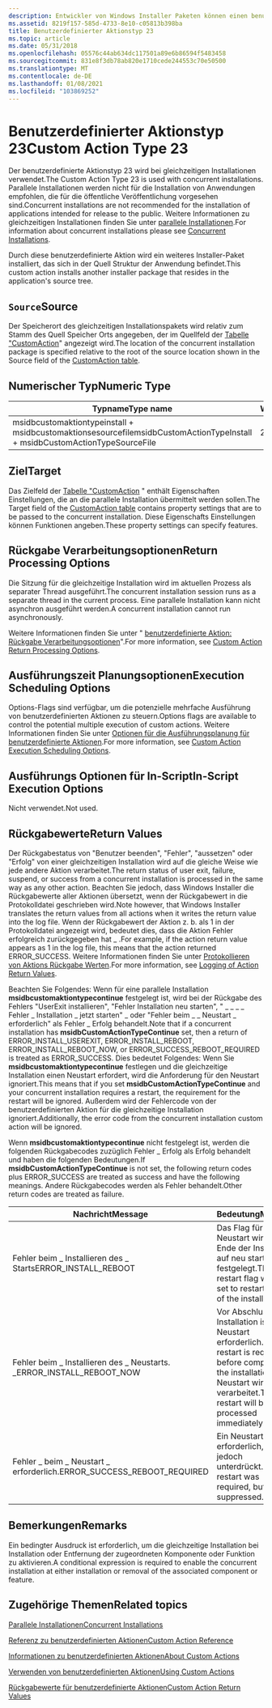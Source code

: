 ```yaml
---
description: Entwickler von Windows Installer Paketen können einen benutzerdefinierten Aktionstyp 23 verwenden, wenn die Standard Aktionen nicht ausreichen, um die Installation auszuführen.
ms.assetid: 8219f157-585d-4733-8e10-c05813b398ba
title: Benutzerdefinierter Aktionstyp 23
ms.topic: article
ms.date: 05/31/2018
ms.openlocfilehash: 05576c44ab634dc117501a89e6b86594f5483458
ms.sourcegitcommit: 831e8f3db78ab820e1710cede244553c70e50500
ms.translationtype: MT
ms.contentlocale: de-DE
ms.lasthandoff: 01/08/2021
ms.locfileid: "103869252"
---
```

# <a name="custom-action-type-23"></a><span data-ttu-id="8732b-103">Benutzerdefinierter Aktionstyp 23</span><span class="sxs-lookup"><span data-stu-id="8732b-103">Custom Action Type 23</span></span>

<span data-ttu-id="8732b-104">Der benutzerdefinierte Aktionstyp 23 wird bei gleichzeitigen Installationen verwendet.</span><span class="sxs-lookup"><span data-stu-id="8732b-104">The Custom Action Type 23 is used with concurrent installations.</span></span> <span data-ttu-id="8732b-105">Parallele Installationen werden nicht für die Installation von Anwendungen empfohlen, die für die öffentliche Veröffentlichung vorgesehen sind.</span><span class="sxs-lookup"><span data-stu-id="8732b-105">Concurrent installations are not recommended for the installation of applications intended for release to the public.</span></span> <span data-ttu-id="8732b-106">Weitere Informationen zu gleichzeitigen Installationen finden Sie unter [parallele Installationen](concurrent-installations.md).</span><span class="sxs-lookup"><span data-stu-id="8732b-106">For information about concurrent installations please see [Concurrent Installations](concurrent-installations.md).</span></span>

<span data-ttu-id="8732b-107">Durch diese benutzerdefinierte Aktion wird ein weiteres Installer-Paket installiert, das sich in der Quell Struktur der Anwendung befindet.</span><span class="sxs-lookup"><span data-stu-id="8732b-107">This custom action installs another installer package that resides in the application's source tree.</span></span>

## <a name="source"></a><span data-ttu-id="8732b-108">`Source`</span><span class="sxs-lookup"><span data-stu-id="8732b-108">Source</span></span>

<span data-ttu-id="8732b-109">Der Speicherort des gleichzeitigen Installationspakets wird relativ zum Stamm des Quell Speicher Orts angegeben, der im Quellfeld der [Tabelle "CustomAction](customaction-table.md)" angezeigt wird.</span><span class="sxs-lookup"><span data-stu-id="8732b-109">The location of the concurrent installation package is specified relative to the root of the source location shown in the Source field of the [CustomAction table](customaction-table.md).</span></span>

## <a name="numeric-type"></a><span data-ttu-id="8732b-110">Numerischer Typ</span><span class="sxs-lookup"><span data-stu-id="8732b-110">Numeric Type</span></span>



| <span data-ttu-id="8732b-111">Typname</span><span class="sxs-lookup"><span data-stu-id="8732b-111">Type name</span></span>                                                      | <span data-ttu-id="8732b-112">Wert</span><span class="sxs-lookup"><span data-stu-id="8732b-112">Value</span></span> |
|----------------------------------------------------------------|-------|
| <span data-ttu-id="8732b-113">msidbcustomaktiontypeinstall + msidbcustomaktionsesourcefile</span><span class="sxs-lookup"><span data-stu-id="8732b-113">msidbCustomActionTypeInstall + msidbCustomActionTypeSourceFile</span></span> | <span data-ttu-id="8732b-114">23</span><span class="sxs-lookup"><span data-stu-id="8732b-114">23</span></span>    |



 

## <a name="target"></a><span data-ttu-id="8732b-115">Ziel</span><span class="sxs-lookup"><span data-stu-id="8732b-115">Target</span></span>

<span data-ttu-id="8732b-116">Das Zielfeld der [Tabelle "CustomAction](customaction-table.md) " enthält Eigenschaften Einstellungen, die an die parallele Installation übermittelt werden sollen.</span><span class="sxs-lookup"><span data-stu-id="8732b-116">The Target field of the [CustomAction table](customaction-table.md) contains property settings that are to be passed to the concurrent installation.</span></span> <span data-ttu-id="8732b-117">Diese Eigenschafts Einstellungen können Funktionen angeben.</span><span class="sxs-lookup"><span data-stu-id="8732b-117">These property settings can specify features.</span></span>

## <a name="return-processing-options"></a><span data-ttu-id="8732b-118">Rückgabe Verarbeitungsoptionen</span><span class="sxs-lookup"><span data-stu-id="8732b-118">Return Processing Options</span></span>

<span data-ttu-id="8732b-119">Die Sitzung für die gleichzeitige Installation wird im aktuellen Prozess als separater Thread ausgeführt.</span><span class="sxs-lookup"><span data-stu-id="8732b-119">The concurrent installation session runs as a separate thread in the current process.</span></span> <span data-ttu-id="8732b-120">Eine parallele Installation kann nicht asynchron ausgeführt werden.</span><span class="sxs-lookup"><span data-stu-id="8732b-120">A concurrent installation cannot run asynchronously.</span></span>

<span data-ttu-id="8732b-121">Weitere Informationen finden Sie unter " [benutzerdefinierte Aktion: Rückgabe Verarbeitungsoptionen](custom-action-return-processing-options.md)".</span><span class="sxs-lookup"><span data-stu-id="8732b-121">For more information, see [Custom Action Return Processing Options](custom-action-return-processing-options.md).</span></span>

## <a name="execution-scheduling-options"></a><span data-ttu-id="8732b-122">Ausführungszeit Planungsoptionen</span><span class="sxs-lookup"><span data-stu-id="8732b-122">Execution Scheduling Options</span></span>

<span data-ttu-id="8732b-123">Options-Flags sind verfügbar, um die potenzielle mehrfache Ausführung von benutzerdefinierten Aktionen zu steuern.</span><span class="sxs-lookup"><span data-stu-id="8732b-123">Options flags are available to control the potential multiple execution of custom actions.</span></span> <span data-ttu-id="8732b-124">Weitere Informationen finden Sie unter [Optionen für die Ausführungsplanung für benutzerdefinierte Aktionen](custom-action-execution-scheduling-options.md).</span><span class="sxs-lookup"><span data-stu-id="8732b-124">For more information, see [Custom Action Execution Scheduling Options](custom-action-execution-scheduling-options.md).</span></span>

## <a name="in-script-execution-options"></a><span data-ttu-id="8732b-125">Ausführungs Optionen für In-Script</span><span class="sxs-lookup"><span data-stu-id="8732b-125">In-Script Execution Options</span></span>

<span data-ttu-id="8732b-126">Nicht verwendet.</span><span class="sxs-lookup"><span data-stu-id="8732b-126">Not used.</span></span>

## <a name="return-values"></a><span data-ttu-id="8732b-127">Rückgabewerte</span><span class="sxs-lookup"><span data-stu-id="8732b-127">Return Values</span></span>

<span data-ttu-id="8732b-128">Der Rückgabestatus von "Benutzer beenden", "Fehler", "aussetzen" oder "Erfolg" von einer gleichzeitigen Installation wird auf die gleiche Weise wie jede andere Aktion verarbeitet.</span><span class="sxs-lookup"><span data-stu-id="8732b-128">The return status of user exit, failure, suspend, or success from a concurrent installation is processed in the same way as any other action.</span></span> <span data-ttu-id="8732b-129">Beachten Sie jedoch, dass Windows Installer die Rückgabewerte aller Aktionen übersetzt, wenn der Rückgabewert in die Protokolldatei geschrieben wird.</span><span class="sxs-lookup"><span data-stu-id="8732b-129">Note however, that Windows Installer translates the return values from all actions when it writes the return value into the log file.</span></span> <span data-ttu-id="8732b-130">Wenn der Rückgabewert der Aktion z. b. als 1 in der Protokolldatei angezeigt wird, bedeutet dies, dass die Aktion Fehler erfolgreich zurückgegeben hat \_ .</span><span class="sxs-lookup"><span data-stu-id="8732b-130">For example, if the action return value appears as 1 in the log file, this means that the action returned ERROR\_SUCCESS.</span></span> <span data-ttu-id="8732b-131">Weitere Informationen finden Sie unter [Protokollieren von Aktions Rückgabe Werten](logging-of-action-return-values.md).</span><span class="sxs-lookup"><span data-stu-id="8732b-131">For more information, see [Logging of Action Return Values](logging-of-action-return-values.md).</span></span>

<span data-ttu-id="8732b-132">Beachten Sie Folgendes: Wenn für eine parallele Installation **msidbcustomaktiontypecontinue** festgelegt ist, wird bei der Rückgabe des Fehlers "UserExit installieren", "Fehler Installation neu starten", " \_ \_ \_ \_ Fehler \_ Installation \_ jetzt starten" \_ oder "Fehler beim \_ \_ Neustart \_ erforderlich" als Fehler \_ Erfolg behandelt.</span><span class="sxs-lookup"><span data-stu-id="8732b-132">Note that if a concurrent installation has **msidbCustomActionTypeContinue** set, then a return of ERROR\_INSTALL\_USEREXIT, ERROR\_INSTALL\_REBOOT, ERROR\_INSTALL\_REBOOT\_NOW, or ERROR\_SUCCESS\_REBOOT\_REQUIRED is treated as ERROR\_SUCCESS.</span></span> <span data-ttu-id="8732b-133">Dies bedeutet Folgendes: Wenn Sie **msidbcustomaktiontypecontinue** festlegen und die gleichzeitige Installation einen Neustart erfordert, wird die Anforderung für den Neustart ignoriert.</span><span class="sxs-lookup"><span data-stu-id="8732b-133">This means that if you set **msidbCustomActionTypeContinue** and your concurrent installation requires a restart, the requirement for the restart will be ignored.</span></span> <span data-ttu-id="8732b-134">Außerdem wird der Fehlercode von der benutzerdefinierten Aktion für die gleichzeitige Installation ignoriert.</span><span class="sxs-lookup"><span data-stu-id="8732b-134">Additionally, the error code from the concurrent installation custom action will be ignored.</span></span>

<span data-ttu-id="8732b-135">Wenn **msidbcustomaktiontypecontinue** nicht festgelegt ist, werden die folgenden Rückgabecodes zuzüglich Fehler \_ Erfolg als Erfolg behandelt und haben die folgenden Bedeutungen.</span><span class="sxs-lookup"><span data-stu-id="8732b-135">If **msidbCustomActionTypeContinue** is not set, the following return codes plus ERROR\_SUCCESS are treated as success and have the following meanings.</span></span> <span data-ttu-id="8732b-136">Andere Rückgabecodes werden als Fehler behandelt.</span><span class="sxs-lookup"><span data-stu-id="8732b-136">Other return codes are treated as failure.</span></span>



| <span data-ttu-id="8732b-137">Nachricht</span><span class="sxs-lookup"><span data-stu-id="8732b-137">Message</span></span>                          | <span data-ttu-id="8732b-138">Bedeutung</span><span class="sxs-lookup"><span data-stu-id="8732b-138">Meaning</span></span>                                                                                              |
|----------------------------------|------------------------------------------------------------------------------------------------------|
| <span data-ttu-id="8732b-139">Fehler beim \_ Installieren des \_ Starts</span><span class="sxs-lookup"><span data-stu-id="8732b-139">ERROR\_INSTALL\_REBOOT</span></span>           | <span data-ttu-id="8732b-140">Das Flag für das Neustart wird am Ende der Installation auf neu starten festgelegt.</span><span class="sxs-lookup"><span data-stu-id="8732b-140">The restart flag will be set to restart at end of the installation.</span></span>                                  |
| <span data-ttu-id="8732b-141">Fehler beim \_ Installieren des \_ Neustarts. \_</span><span class="sxs-lookup"><span data-stu-id="8732b-141">ERROR\_INSTALL\_REBOOT\_NOW</span></span>      | <span data-ttu-id="8732b-142">Vor Abschluss der Installation ist ein Neustart erforderlich.</span><span class="sxs-lookup"><span data-stu-id="8732b-142">A restart is required before completing the installation.</span></span> <span data-ttu-id="8732b-143">Der Neustart wird sofort verarbeitet.</span><span class="sxs-lookup"><span data-stu-id="8732b-143">The restart will be processed immediately.</span></span> |
| <span data-ttu-id="8732b-144">Fehler \_ beim \_ Neustart \_ erforderlich.</span><span class="sxs-lookup"><span data-stu-id="8732b-144">ERROR\_SUCCESS\_REBOOT\_REQUIRED</span></span> | <span data-ttu-id="8732b-145">Ein Neustart war erforderlich, wurde jedoch unterdrückt.</span><span class="sxs-lookup"><span data-stu-id="8732b-145">A restart was required, but was suppressed.</span></span>                                                          |



 

## <a name="remarks"></a><span data-ttu-id="8732b-146">Bemerkungen</span><span class="sxs-lookup"><span data-stu-id="8732b-146">Remarks</span></span>

<span data-ttu-id="8732b-147">Ein bedingter Ausdruck ist erforderlich, um die gleichzeitige Installation bei Installation oder Entfernung der zugeordneten Komponente oder Funktion zu aktivieren.</span><span class="sxs-lookup"><span data-stu-id="8732b-147">A conditional expression is required to enable the concurrent installation at either installation or removal of the associated component or feature.</span></span>

## <a name="related-topics"></a><span data-ttu-id="8732b-148">Zugehörige Themen</span><span class="sxs-lookup"><span data-stu-id="8732b-148">Related topics</span></span>

<dl> <dt>

[<span data-ttu-id="8732b-149">Parallele Installationen</span><span class="sxs-lookup"><span data-stu-id="8732b-149">Concurrent Installations</span></span>](concurrent-installations.md)
</dt> <dt>

[<span data-ttu-id="8732b-150">Referenz zu benutzerdefinierten Aktionen</span><span class="sxs-lookup"><span data-stu-id="8732b-150">Custom Action Reference</span></span>](custom-action-reference.md)
</dt> <dt>

[<span data-ttu-id="8732b-151">Informationen zu benutzerdefinierten Aktionen</span><span class="sxs-lookup"><span data-stu-id="8732b-151">About Custom Actions</span></span>](about-custom-actions.md)
</dt> <dt>

[<span data-ttu-id="8732b-152">Verwenden von benutzerdefinierten Aktionen</span><span class="sxs-lookup"><span data-stu-id="8732b-152">Using Custom Actions</span></span>](using-custom-actions.md)
</dt> <dt>

[<span data-ttu-id="8732b-153">Rückgabewerte für benutzerdefinierte Aktionen</span><span class="sxs-lookup"><span data-stu-id="8732b-153">Custom Action Return Values</span></span>](custom-action-return-values.md)
</dt> </dl>

 

 




